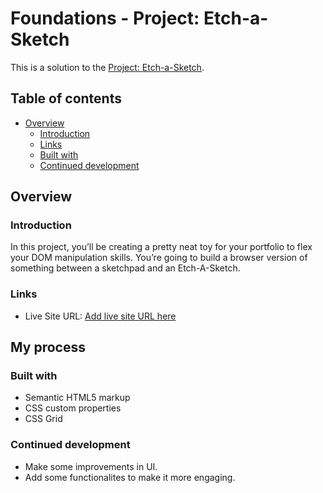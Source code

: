 # Foundations - Project: Etch-a-Sketch

This is a solution to the [Project: Etch-a-Sketch](https://www.theodinproject.com/paths/foundations/courses/foundations/lessons/etch-a-sketch-project).

## Table of contents

- [Overview](#overview)
  - [Introduction](#introduction)
  - [Links](#links)
  - [Built with](#built-with)
  - [Continued development](#continued-development)

## Overview

### Introduction

In this project, you’ll be creating a pretty neat toy for your portfolio to flex your DOM manipulation skills. You’re going to build a browser version of something between a sketchpad and an Etch-A-Sketch.

### Links

- Live Site URL: [Add live site URL here](https://your-live-site-url.com)

## My process

### Built with

- Semantic HTML5 markup
- CSS custom properties
- CSS Grid

### Continued development

- Make some improvements in UI.
- Add some functionalites to make it more engaging.
